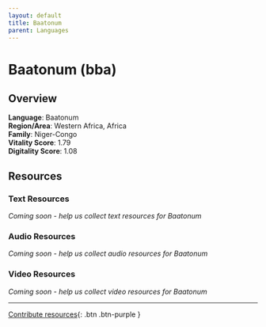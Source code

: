 ```yaml
---
layout: default
title: Baatonum
parent: Languages
---
```


# Baatonum (bba)

## Overview

**Language**: Baatonum  
**Region/Area**: Western Africa, Africa  
**Family**: Niger-Congo  
**Vitality Score**: 1.79  
**Digitality Score**: 1.08  

## Resources

### Text Resources
*Coming soon - help us collect text resources for Baatonum*

### Audio Resources
*Coming soon - help us collect audio resources for Baatonum*

### Video Resources
*Coming soon - help us collect video resources for Baatonum*

---

[Contribute resources](https://fairtrain.github.io/){: .btn .btn-purple }
